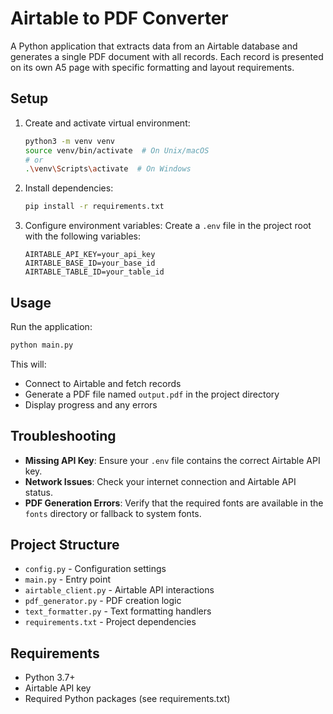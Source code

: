 # Airtable to PDF Converter

A Python application that extracts data from an Airtable database and generates a single PDF document with all records. Each record is presented on its own A5 page with specific formatting and layout requirements.

## Setup

1. Create and activate virtual environment:
   ```bash
   python3 -m venv venv
   source venv/bin/activate  # On Unix/macOS
   # or
   .\venv\Scripts\activate  # On Windows
   ```

2. Install dependencies:
   ```bash
   pip install -r requirements.txt
   ```

3. Configure environment variables:
   Create a `.env` file in the project root with the following variables:
   ```
   AIRTABLE_API_KEY=your_api_key
   AIRTABLE_BASE_ID=your_base_id
   AIRTABLE_TABLE_ID=your_table_id
   ```

## Usage

Run the application:
```bash
python main.py
```

This will:
- Connect to Airtable and fetch records
- Generate a PDF file named `output.pdf` in the project directory
- Display progress and any errors

## Troubleshooting

- **Missing API Key**: Ensure your `.env` file contains the correct Airtable API key.
- **Network Issues**: Check your internet connection and Airtable API status.
- **PDF Generation Errors**: Verify that the required fonts are available in the `fonts` directory or fallback to system fonts.

## Project Structure

- `config.py` - Configuration settings
- `main.py` - Entry point
- `airtable_client.py` - Airtable API interactions
- `pdf_generator.py` - PDF creation logic
- `text_formatter.py` - Text formatting handlers
- `requirements.txt` - Project dependencies

## Requirements

- Python 3.7+
- Airtable API key
- Required Python packages (see requirements.txt)
